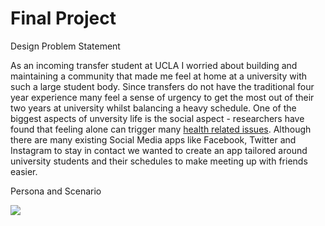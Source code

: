 # Final Project

Design Problem Statement  

As an incoming transfer student at UCLA I worried about building and maintaining a community that made me feel at home at a university with such a large student body. Since transfers do not have the traditional four year experience many feel a sense of urgency to get the most out of their two years at university whilst balancing a heavy schedule. One of the biggest aspects of unversity life is the social aspect - researchers have found that feeling alone can trigger many [health related issues](https://journals.sagepub.com/doi/full/10.1177/1745691614568352). Although there are many existing Social Media apps like Facebook, Twitter and Instagram to stay in contact we wanted to create an app tailored around university students and their schedules to make meeting up with friends easier. 

Persona and Scenario 


![](https://izuberi.github.io/FinalProject/Persona.png)
